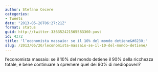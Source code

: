 ```yaml
---
author: Stefano Cecere
categories:
- Tweets
date: "2013-05-20T06:27:21Z"
format: status
guid: http://twitter-336352421565583360-post
id: 4372
title: 'l’economista massaio: se il 10% del mondo detiene&#8230;'
slug: /2013/05/20/leconomista-massaio-se-il-10-del-mondo-detiene/
---
```


l’economista massaio: se il 10% del mondo detiene il 90% della ricchezza totale, è bene continuare a spremere quel dei 90% di mediopoveri?